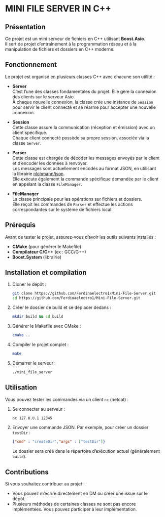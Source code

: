 # MINI FILE SERVER IN C++

## Présentation
Ce projet est un mini serveur de fichiers en C++ utilisant **Boost.Asio**.  
Il sert de projet d’entraînement à la programmation réseau et à la manipulation de fichiers et dossiers en C++ moderne.

## Fonctionnement

Le projet est organisé en plusieurs classes C++ avec chacune son utilité :  

- **Server**  
  C’est l’une des classes fondamentales du projet. Elle gère la connexion des clients sur le serveur Asio.  
  À chaque nouvelle connexion, la classe crée une instance de `Session` pour servir le client connecté et se réarme pour accepter une nouvelle connexion.

- **Session**  
  Cette classe assure la communication (réception et émission) avec un client spécifique.  
  Chaque client connecté possède sa propre session, associée via la classe `Server`.

- **Parser**  
  Cette classe est chargée de décoder les messages envoyés par le client et d’encoder les données à renvoyer.  
  Les messages sont actuellement encodés au format JSON, en utilisant la librairie [nlohmann/json](https://github.com/nlohmann/json).  
  Elle exécute également la commande spécifique demandée par le client en appelant la classe `FileManager`.

- **FileManager**  
  La classe principale pour les opérations sur fichiers et dossiers.  
  Elle reçoit les commandes de `Parser` et effectue les actions correspondantes sur le système de fichiers local.

## Prérequis

Avant de tester le projet, assurez-vous d’avoir les outils suivants installés :  
- **CMake** (pour générer le Makefile)  
- **Compilateur C/C++** (ex : GCC/G++)  
- **Boost.System** (librairie)

## Installation et compilation

1. Cloner le dépôt :  
   ```bash
   git clone https://github.com/Ferdinaelectro1/Mini-File-Server.git
   cd https://github.com/Ferdinaelectro1/Mini-File-Server.git
   ```

2. Créer le dossier de build et se déplacer dedans :  
   ```bash
   mkdir build && cd build
   ```

3. Générer le Makefile avec CMake :  
   ```bash
   cmake ..
   ```

4. Compiler le projet complet :  
   ```bash
   make
   ```

5. Démarrer le serveur :  
   ```bash
   ./mini_file_server
   ```

## Utilisation

Vous pouvez tester les commandes via un client `nc` (netcat) :  

1. Se connecter au serveur :  
   ```bash
   nc 127.0.0.1 12345
   ```

2. Envoyer une commande JSON. Par exemple, pour créer un dossier `testDir` :  
   ```json
   {"cmd" : "createDir","args" : ["testDir"]}
   ```  
   Le dossier sera créé dans le répertoire d’exécution actuel (généralement `build`).

## Contributions

Si vous souhaitez contribuer au projet :  
- Vous pouvez m’écrire directement en DM ou créer une issue sur le dépôt.  
- Plusieurs méthodes de certaines classes ne sont pas encore implémentées. Vous pouvez participer à leur implémentation.


